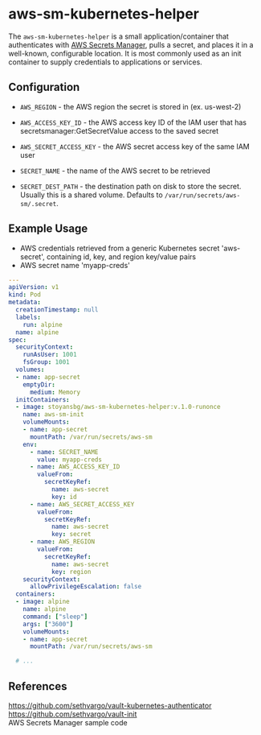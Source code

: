 # aws-sm-kubernetes-helper

The `aws-sm-kubernetes-helper` is a small application/container that authenticates with [AWS Secrets Manager][aws-sm], pulls a secret, and places it in a well-known, configurable location. It is most commonly used as an init container to supply credentials to applications or services.

[aws-sm]: https://aws.amazon.com/secrets-manager/


## Configuration

- `AWS_REGION` - the AWS region the secret is stored in (ex. us-west-2)

- `AWS_ACCESS_KEY_ID` - the AWS access key ID of the IAM user that has secretsmanager:GetSecretValue access to the saved secret

- `AWS_SECRET_ACCESS_KEY` - the AWS secret access key of the same IAM user

- `SECRET_NAME` - the name of the AWS secret to be retrieved

- `SECRET_DEST_PATH` - the destination path on disk to store the secret. Usually this is a shared volume. Defaults to `/var/run/secrets/aws-sm/.secret`.

## Example Usage

- AWS credentials retrieved from a generic Kubernetes secret 'aws-secret', containing id, key, and region key/value pairs
- AWS secret name 'myapp-creds'

```yaml
---
apiVersion: v1
kind: Pod
metadata:
  creationTimestamp: null
  labels:
    run: alpine
  name: alpine
spec:
  securityContext:
    runAsUser: 1001
    fsGroup: 1001
  volumes:
  - name: app-secret
    emptyDir:
      medium: Memory
  initContainers:
  - image: stoyansbg/aws-sm-kubernetes-helper:v.1.0-runonce
    name: aws-sm-init
    volumeMounts:
    - name: app-secret
      mountPath: /var/run/secrets/aws-sm
    env:
      - name: SECRET_NAME
        value: myapp-creds
      - name: AWS_ACCESS_KEY_ID
        valueFrom:
          secretKeyRef:
            name: aws-secret
            key: id
      - name: AWS_SECRET_ACCESS_KEY
        valueFrom:
          secretKeyRef:
            name: aws-secret
            key: secret
      - name: AWS_REGION
        valueFrom:
          secretKeyRef:
            name: aws-secret
            key: region
    securityContext:
      allowPrivilegeEscalation: false
  containers:
  - image: alpine
    name: alpine
    command: ["sleep"]
    args: ["3600"]
    volumeMounts:
    - name: app-secret
      mountPath: /var/run/secrets/aws-sm

  # ...
```

## References

   https://github.com/sethvargo/vault-kubernetes-authenticator  
   https://github.com/sethvargo/vault-init  
   AWS Secrets Manager sample code  
